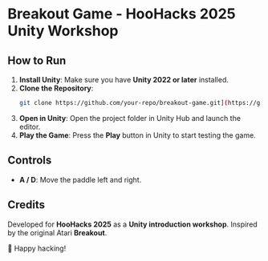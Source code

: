 # Breakout Game - HooHacks 2025 Unity Workshop

## How to Run
1. **Install Unity**: Make sure you have **Unity 2022 or later** installed.
2. **Clone the Repository**:
   ```sh
   git clone https://github.com/your-repo/breakout-game.git](https://github.com/uravt/BreakoutGameDemo
   ```
3. **Open in Unity**: Open the project folder in Unity Hub and launch the editor.
4. **Play the Game**: Press the **Play** button in Unity to start testing the game.

## Controls
- **A / D**: Move the paddle left and right.

## Credits
Developed for **HooHacks 2025** as a **Unity introduction workshop**. Inspired by the original Atari **Breakout**.

🚀 Happy hacking!

